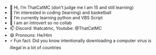 - 👋 Hi, I’m ThatCatMC (don't judge me I am 15 and still learning)
- 👀 I’m interested in coding (learning) and basketball
- 🌱 I’m currently learning python and VBS Script
- 💞️ I am an introvert so no collab
- 📫 Discord: thatcatmc, Youtube: @ThatCatMC
- 😄 Pronouns: He/Him
- ⚡ Fun fact: Did you know intentionally downloading a computer virus is illegal in a lot of countries

<!---
ThatCatMC/ThatCatMC is a ✨ special ✨ repository because its `README.md` (this file) appears on your GitHub profile.
You can click the Preview link to take a look at your changes.
--->
